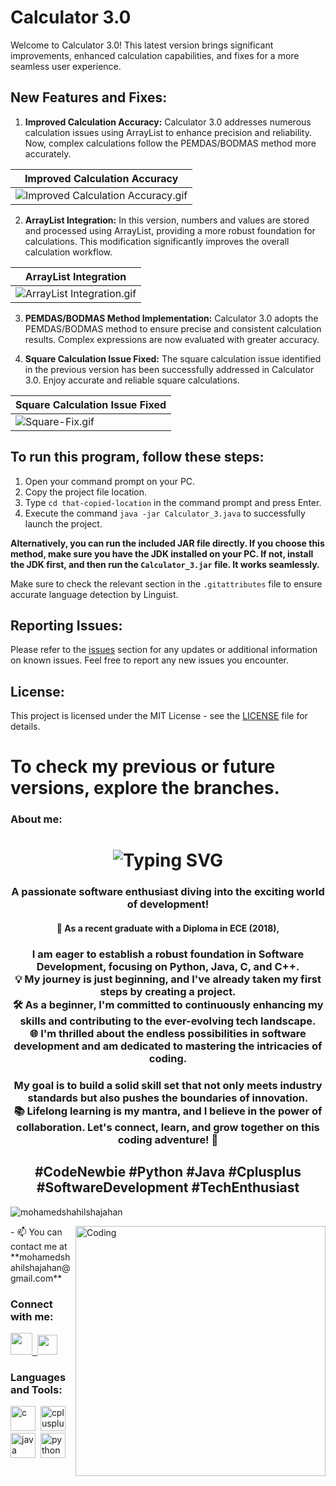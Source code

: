 # Calculator 3.0

Welcome to Calculator 3.0! This latest version brings significant improvements, enhanced calculation capabilities, and fixes for a more seamless user experience.

## New Features and Fixes:

1. **Improved Calculation Accuracy:**
   Calculator 3.0 addresses numerous calculation issues using ArrayList to enhance precision and reliability. Now, complex calculations follow the PEMDAS/BODMAS method more accurately.

| Improved Calculation Accuracy |
| --- |
| ![Improved Calculation Accuracy.gif](https://i.postimg.cc/0Nsn8qMc/All-Calculation-Array-List.gif) |

2. **ArrayList Integration:**
   In this version, numbers and values are stored and processed using ArrayList, providing a more robust foundation for calculations. This modification significantly improves the overall calculation workflow.

| ArrayList Integration |
| --- |
| ![ArrayList Integration.gif](https://i.postimg.cc/0jVDDbfy/Array-List.gif) |

3. **PEMDAS/BODMAS Method Implementation:**
   Calculator 3.0 adopts the PEMDAS/BODMAS method to ensure precise and consistent calculation results. Complex expressions are now evaluated with greater accuracy.

4. **Square Calculation Issue Fixed:**
   The square calculation issue identified in the previous version has been successfully addressed in Calculator 3.0. Enjoy accurate and reliable square calculations.

| Square Calculation Issue Fixed |
| --- |
| ![Square-Fix.gif](https://i.postimg.cc/FKVZzn0m/Square-Fix.gif) |

## To run this program, follow these steps:

1. Open your command prompt on your PC.
2. Copy the project file location.
3. Type `cd that-copied-location` in the command prompt and press Enter.
4. Execute the command `java -jar Calculator_3.java` to successfully launch the project.

**Alternatively, you can run the included JAR file directly. If you choose this method, make sure you have the JDK installed on your PC. If not, install the JDK first, and then run the `Calculator_3.jar` file. It works seamlessly.**

Make sure to check the relevant section in the `.gitattributes` file to ensure accurate language detection by Linguist.

## Reporting Issues:
Please refer to the [issues](https://github.com/mohamedshahilshajahan/Calculator/issues) section for any updates or additional information on known issues. Feel free to report any new issues you encounter.

## License:
This project is licensed under the MIT License - see the [LICENSE](LICENSE) file for details.

# **To check my previous or future versions, explore the branches.**
<h3>About me:</h3>
<h1 align="center" href="https://git.io/typing-svg"><img src="https://readme-typing-svg.demolab.com?font=Fira+Code&weight=600&size=30&pause=1000&color=F7DC00&center=true&vCenter=true&random=false&width=550&height=32&lines=Hi+%F0%9F%91%8B%2C+I'm+Mohamed+Shahil" alt="Typing SVG" /></h1>

<h3 align="center">A passionate software enthusiast diving into the exciting world of development!<br>
  <h4 align="center">🚀 As a recent graduate with a Diploma in ECE (2018),</h4> <h3 align="center">I am eager to establish a robust foundation in Software Development, focusing on Python, Java, C, and C++.<br>
  💡 My journey is just beginning, and I've already taken my first steps by creating a project.<br>
  🛠️ As a beginner, I'm committed to continuously enhancing my skills and contributing to the ever-evolving tech landscape.<br>
  🌐 I'm thrilled about the endless possibilities in software development and am dedicated to mastering the intricacies of coding.</h3>
  <h3 align="center">My goal is to build a solid skill set that not only meets industry standards but also pushes the boundaries of innovation.<br>
  📚 Lifelong learning is my mantra, and I believe in the power of collaboration. Let's connect, learn, and grow together on this coding adventure! 🤝 </h3>
  
 <h2 align="center"> #CodeNewbie #Python #Java #Cplusplus #SoftwareDevelopment #TechEnthusiast</h2>

<p align="left"> <img src="https://komarev.com/ghpvc/?username=mohamedshahilshajahan&label=Profile%20views&color=brightgreen&style=flat" alt="mohamedshahilshajahan" /> </p>
<img align="right" alt="Coding" width="400" src="https://cdn.dribbble.com/users/1162077/screenshots/3848914/programmer.gif">
- 📫 You can contact me at **mohamedshahilshajahan@gmail.com**

<h3 align="left">Connect with me:</h3>
<p align="left"> <a href="https://www.linkedin.com/in/mohamedshahilshajahan" target="_blank" rel="noreferrer"> <picture> <source media="(prefers-color-scheme: dark)" srcset="https://i.postimg.cc/02ZQ9ft7/linkedin-dark.png" /> <source media="(prefers-color-scheme: light)" srcset="https://i.postimg.cc/XvKFcFjL/linkedin.png" /> <img src="https://i.postimg.cc/XvKFcFjL/linkedin.png" width="35" height=auto />&nbsp; </picture> </a><a href="https://www.github.com/mohamedshahilshajahan" target="_blank" rel="noreferrer"> <picture> <source media="(prefers-color-scheme: dark)" srcset="https://i.postimg.cc/Bn6vbKyk/github-dark.png" /> <source media="(prefers-color-scheme: light)" srcset="https://i.postimg.cc/LsFL1vph/github.png" /> <img src="https://i.postimg.cc/LsFL1vph/github.png" width="32" height="32" /> </picture> </a> </p>

<h3 align="left">Languages and Tools:</h3>
<p align="left"> <img src="https://i.postimg.cc/DZdk7s4J/c.png" alt="c" width="40" height=auto/>&nbsp;&nbsp;<img src="https://i.postimg.cc/br37thTq/cplus.png" alt="cplusplus" width="40" height=auto/>&nbsp;&nbsp;<img src="https://i.postimg.cc/0jkgjQ7t/java.png" alt="java" width="40" height=auto/>&nbsp;&nbsp;<img src="https://i.postimg.cc/T20MSVXB/python.png" alt="python" width="40" height=auto/> </p>
